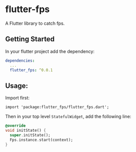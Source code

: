 # flutter-fps

A Flutter library to catch fps.

## Getting Started

In your flutter project add the dependency:

```yaml
dependencies:
  ...
  flutter_fps: ^0.0.1
```

## Usage:

Import first:  

`import 'package:flutter_fps/flutter_fps.dart';`

Then in your top level `StatefulWidget`, add the following line:  

```dart
@override
void initState() {
  super.initState();
  Fps.instance.start(context);
}
```
